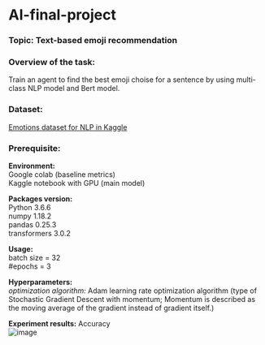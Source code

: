 # AI-final-project
### **Topic:** Text-based emoji recommendation

### **Overview of the task:**  
Train an agent to find the best emoji choise for a sentence by using multi-class NLP model and Bert model.

### **Dataset:**<br>
[Emotions dataset for NLP in Kaggle](https://www.kaggle.com/datasets/praveengovi/emotions-dataset-for-nlp?resource=download)
  
### **Prerequisite:**  

**Environment:**  
Google colab (baseline metrics)  
Kaggle notebook with GPU (main model)
  
**Packages version:**    
Python 3.6.6  
numpy 1.18.2  
pandas 0.25.3  
transformers 3.0.2  
  
**Usage:**    
batch size = 32  
#epochs = 3  

**Hyperparameters:**  
_optimization algorithm:_ Adam learning rate optimization algorithm (type of Stochastic Gradient Descent with momentum; Momentum is described as the moving average of the gradient instead of gradient itself.)
  
**Experiment results:** Accuracy  
![image](https://user-images.githubusercontent.com/91117215/173069600-b003400c-b00a-403b-aea6-e8a6ef7cd0c2.png)




